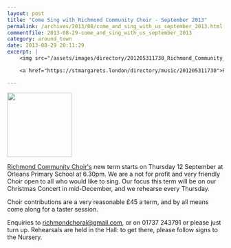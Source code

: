 ```yaml
---
layout: post
title: "Come Sing with Richmond Community Choir - September 2013"
permalink: /archives/2013/08/come_and_sing_with_us_september_2013.html
commentfile: 2013-08-29-come_and_sing_with_us_september_2013
category: around_town
date: 2013-08-29 20:11:29
excerpt: |
    <img src="/assets/images/directory/201205311730_Richmond_Community_Choir.jpg" width="150" class="right" />

    <a href="https://stmargarets.london/directory/music/201205311730">Richmond Community Choir's</a> new term starts on Thursday 12 September at Orleans Primary School at 6.30pm.  We are a not for profit and very friendly Choir open to all who would like to sing. Our focus this term will be on our Christmas Concert in mid-December, and we rehearse every Thursday.

---
```


<img src="/assets/images/directory/201205311730_Richmond_Community_Choir.jpg" width="150" class="right" />

[Richmond Community Choir's](/directory/music/201205311730) new term starts on Thursday 12 September at Orleans Primary School at 6.30pm. We are a not for profit and very friendly Choir open to all who would like to sing. Our focus this term will be on our Christmas Concert in mid-December, and we rehearse every Thursday.

Choir contributions are a very reasonable £45 a term, and by all means come along for a taster session.

Enquiries to <richmondchoral@gmail.com>, or on 01737 243791 or please just turn up. Rehearsals are held in the Hall: to get there, please follow signs to the Nursery.
